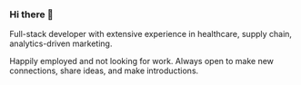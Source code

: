 ### Hi there 👋

Full-stack developer with extensive experience in healthcare, supply chain, analytics-driven marketing.

Happily employed and not looking for work.  Always open to make new connections, share ideas, and make introductions.
